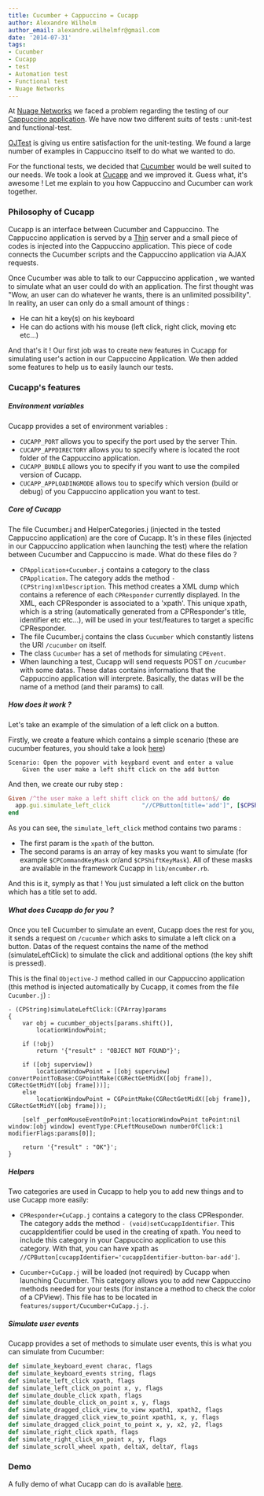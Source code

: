 ```yaml
---
title: Cucumber + Cappuccino = Cucapp
author: Alexandre Wilhelm
author_email: alexandre.wilhelmfr@gmail.com
date: '2014-07-31'
tags:
- Cucumber
- Cucapp
- test
- Automation test
- Functional test
- Nuage Networks
---
```


At [Nuage Networks](http://www.nuagenetworks.net) we faced a problem regarding the testing of our [Cappuccino application](http://www.cappuccino-project.org/blog/2014/07/cappuccino-in-action-nuage-networks.html). We have now two different suits of tests : unit-test and functional-test.

[OJTest](https://github.com/cappuccino/OJTest) is giving us entire satisfaction for the unit-testing. We found a large number of examples in Cappuccino itself to do what we wanted to do.

For the functional tests, we decided that [Cucumber](http://cukes.info) would be well suited to our needs. We took a look at [Cucapp](https://github.com/cappuccino/cucapp) and we improved it. Guess what, it's awesome ! Let me explain to you how Cappuccino and Cucumber can work together.

### Philosophy of Cucapp

Cucapp is an interface between Cucumber and Cappuccino. The Cappuccino application is served by a [Thin](http://code.macournoyer.com/thin/) server and a small piece of codes is injected into the Cappuccino application. This piece of code connects the Cucumber scripts and the Cappuccino application via AJAX requests.

Once Cucumber was able to talk to our Cappuccino application , we wanted to simulate what an user could do with an application. The first thought was "Wow, an user can do whatever he wants, there is an unlimited possibility". In reality, an user can only do a small amount of things :

* He can hit a key(s) on his keyboard
* He can do actions with his mouse (left click, right click, moving etc etc...)

And that's it ! Our first job was to create new features in Cucapp for simulating user's action in our Cappuccino Application. We then added some features to help us to easily launch our tests.

### Cucapp's features

##### Environment variables

Cucapp provides a set of environment variables :

* `CUCAPP_PORT` allows you to specify the port used by the server Thin.
* `CUCAPP_APPDIRECTORY` allows you to specify where is located the root folder of the Cappuccino application.
* `CUCAPP_BUNDLE` allows you to specify if you want to use the compiled version of Cucapp.
* `CUCAPP_APPLOADINGMODE` allows tou to specify which version (build or debug) of you Cappuccino application you want to test.

##### Core of Cucapp

The file Cucumber.j and HelperCategories.j (injected in the tested Cappuccino application) are the core of Cucapp. It's in these files (injected in our Cappuccino application when launching the test) where the relation between Cucumber and Cappuccino is made. What do these files do ?

- `CPApplication+Cucumber.j` contains a category to the class `CPApplication`. The category adds the method `- (CPString)xmlDescription`. This method creates a XML dump which contains a reference of each `CPResponder` currently displayed. In the XML, each CPResponder is associated to a 'xpath'. This unique xpath, which is a string (automatically generated from a CPResponder's title, identifier etc etc...), will be used in your test/features to target a specific CPResponder.
- The file Cucumber.j contains the class `Cucumber` which constantly listens the URI `/cucumber` on itself.
- The class `Cucumber` has a set of methods for simulating `CPEvent`.
- When launching a test, Cucapp will send requests POST on `/cucumber` with some datas. These datas contains informations that the Cappuccino application will interprete. Basically, the datas will be the name of a method (and their params) to call.

##### How does it work ?

Let's take an example of the simulation of a left click on a button.

Firstly, we create a feature which contains a simple scenario (these are cucumber features, you should take a look [here](https://github.com/cucumber/cucumber/wiki/Feature-Introduction))

```
Scenario: Open the popover with keypbard event and enter a value
    Given the user make a left shift click on the add button
```

And then, we create our ruby step :

```ruby
Given /^the user make a left shift click on the add button$/ do
  app.gui.simulate_left_click         "//CPButton[title='add']", [$CPShiftKeyMask]
end
```

As you can see, the `simulate_left_click` method contains two params :

- The first param is the `xpath` of the button.
- The second params is an array of key masks you want to simulate (for example `$CPCommandKeyMask` or/and `$CPShiftKeyMask`). All of these masks are available in the framework Cucapp in `lib/encumber.rb`.

And this is it, symply as that ! You just simulated a left click on the button which has a title set to add.

##### What does Cucapp do for you ?

Once you tell Cucumber to simulate an event, Cucapp does the rest for you, it sends a request on `/cucumber` which asks to simulate a left click on a button. Datas of the request contains the name of the method (simulateLeftClick) to simulate the click and additional options (the key shift is pressed).

This is the final `Objective-J` method called in our Cappuccino application (this method is injected automatically by Cucapp, it comes from the file `Cucumber.j`) :

```obj-j
- (CPString)simulateLeftClick:(CPArray)params
{
    var obj = cucumber_objects[params.shift()],
        locationWindowPoint;

    if (!obj)
        return '{"result" : "OBJECT NOT FOUND"}';

    if ([obj superview])
        locationWindowPoint = [[obj superview] convertPointToBase:CGPointMake(CGRectGetMidX([obj frame]), CGRectGetMidY([obj frame]))];
    else
        locationWindowPoint = CGPointMake(CGRectGetMidX([obj frame]), CGRectGetMidY([obj frame]));

    [self _perfomMouseEventOnPoint:locationWindowPoint toPoint:nil window:[obj window] eventType:CPLeftMouseDown numberOfClick:1 modifierFlags:params[0]];

    return '{"result" : "OK"}';
}
```

##### Helpers

Two categories are used in Cucapp to help you to add new things and to use Cucapp more easily:

- `CPResponder+CuCapp.j` contains a category to the class CPResponder. The category adds the method `- (void)setCucappIdentifier`. This cucappIdentifier could be used in the creating of xpath. You need to include this category in your Cappuccino application to use this category. With that, you can have xpath as `//CPButton[cucappIdentifier='cucappIdentifier-button-bar-add']`.

- `Cucumber+CuCapp.j` will be loaded (not required) by Cucapp when launching Cucumber. This category allows you to add new Cappuccino methods needed for your tests (for instance a method to check the color of a CPView). This file has to be located in `features/support/Cucumber+CuCapp.j.j`.

##### Simulate user events

Cucapp provides a set of methods to simulate user events, this is what you can simulate from Cucumber:

```ruby
def simulate_keyboard_event charac, flags
def simulate_keyboard_events string, flags
def simulate_left_click xpath, flags
def simulate_left_click_on_point x, y, flags
def simulate_double_click xpath, flags
def simulate_double_click_on_point x, y, flags
def simulate_dragged_click_view_to_view xpath1, xpath2, flags
def simulate_dragged_click_view_to_point xpath1, x, y, flags
def simulate_dragged_click_point_to_point x, y, x2, y2, flags
def simulate_right_click xpath, flags
def simulate_right_click_on_point x, y, flags
def simulate_scroll_wheel xpath, deltaX, deltaY, flags
```

### Demo

A fully demo of what Cucapp can do is available [here](https://github.com/Dogild/Cucapp-demo).

